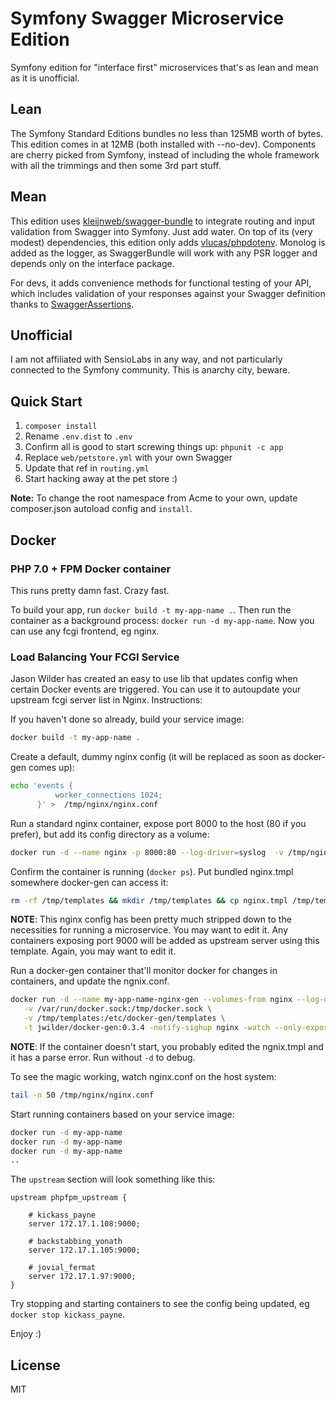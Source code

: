 # Symfony Swagger Microservice Edition 

Symfony edition for "interface first" microservices that's as lean and mean as it is unofficial.  

## Lean

The Symfony Standard Editions bundles no less than 125MB worth of bytes. This edition comes in at 12MB (both installed with --no-dev). Components are cherry picked from Symfony, instead of including the whole framework with all the trimmings and then some 3rd part stuff.
 
## Mean

This edition uses [kleijnweb/swagger-bundle](https://github.com/kleijnweb/swagger-bundle) to integrate routing and input validation from Swagger into Symfony. Just add water. On top of its (very modest) dependencies, this edition only adds [vlucas/phpdotenv](https://github.com/vlucas/phpdotenv). Monolog is added as the logger, as SwaggerBundle will work with any PSR logger and depends only on the interface package.

For devs, it adds convenience methods for functional testing of your API, which includes validation of your responses against your Swagger definition thanks to [SwaggerAssertions](https://github.com/Maks3w/SwaggerAssertions).

## Unofficial

I am not affiliated with SensioLabs in any way, and not particularly connected to the Symfony community. This is anarchy city, beware.

## Quick Start

1. `composer install`
2. Rename `.env.dist` to `.env`
3. Confirm all is good to start screwing things up: `phpunit -c app` 
4. Replace `web/petstore.yml` with your own Swagger
5. Update that ref in `routing.yml`
6. Start hacking away at the pet store :)

__Note:__ To change the root namespace from Acme to your own, update composer.json autoload config and `install`.


## Docker

### PHP 7.0 + FPM Docker container

This runs pretty damn fast. Crazy fast.

To build your app, run `docker build -t my-app-name .`. 
Then run the container as a background process: `docker run -d my-app-name`. Now you can use any fcgi frontend, eg nginx.

### Load Balancing Your FCGI Service
 
Jason Wilder has created an easy to use lib that updates config when certain Docker events are triggered. You can use it to autoupdate your upstream fcgi server list in Nginx. Instructions:

If you haven't done so already, build your service image:

```bash
docker build -t my-app-name .
```

Create a default, dummy nginx config (it will be replaced as soon as docker-gen comes up):

```bash
echo 'events {
          worker_connections 1024;
      }' >  /tmp/nginx/nginx.conf
```

Run a standard nginx container, expose port 8000 to the host (80 if you prefer), but add its config directory as a volume:

```bash
docker run -d --name nginx -p 8000:80 --log-driver=syslog  -v /tmp/nginx:/etc/nginx -t nginx
```

Confirm the container is running (`docker ps`). Put bundled nginx.tmpl somewhere docker-gen can access it:

```bash
rm -rf /tmp/templates && mkdir /tmp/templates && cp nginx.tmpl /tmp/templates
```

__NOTE__: This nginx config has been pretty much stripped down to the necessities for running a microservice. You may want to edit it. Any containers exposing port 9000 will be added as upstream server using this template. Again, you may want to edit it.

Run a docker-gen container that'll monitor docker for changes in containers, and update the ngnix.conf.

```bash
docker run -d --name my-app-name-nginx-gen --volumes-from nginx --log-driver=syslog \
   -v /var/run/docker.sock:/tmp/docker.sock \
   -v /tmp/templates:/etc/docker-gen/templates \
   -t jwilder/docker-gen:0.3.4 -notify-sighup nginx -watch --only-exposed /etc/docker-gen/templates/nginx.tmpl /etc/nginx/nginx.conf
```

__NOTE__: If the container doesn't start, you probably edited the ngnix.tmpl and it has a parse error. Run without `-d` to debug.

To see the magic working, watch nginx.conf on the host system:

```bash
tail -n 50 /tmp/nginx/nginx.conf
```

Start running containers based on your service image:

```bash
docker run -d my-app-name
docker run -d my-app-name
docker run -d my-app-name
..
```

The `upstream` section will look something like this:

```
upstream phpfpm_upstream {

    # kickass_payne
    server 172.17.1.108:9000;

    # backstabbing_yonath
    server 172.17.1.105:9000;

    # jovial_fermat
    server 172.17.1.97:9000;
}
```

Try stopping and starting containers to see the config being updated, eg `docker stop kickass_payne`.

Enjoy :) 


## License

MIT
